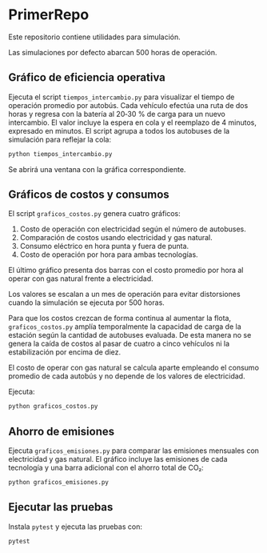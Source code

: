 # PrimerRepo

Este repositorio contiene utilidades para simulación.

Las simulaciones por defecto abarcan 500 horas de operación.

## Gráfico de eficiencia operativa

Ejecuta el script `tiempos_intercambio.py` para visualizar el tiempo de
operación promedio por autobús. Cada vehículo efectúa una ruta de dos horas y
regresa con la batería al 20‑30 % de carga para un nuevo intercambio. El valor
incluye la espera en cola y el reemplazo de 4 minutos, expresado en minutos. El
script agrupa a todos los autobuses de la simulación para reflejar la cola:

```bash
python tiempos_intercambio.py
```

Se abrirá una ventana con la gráfica correspondiente.

## Gráficos de costos y consumos

El script `graficos_costos.py` genera cuatro gráficos:

1. Costo de operación con electricidad según el número de autobuses.
2. Comparación de costos usando electricidad y gas natural.
3. Consumo eléctrico en hora punta y fuera de punta.
4. Costo de operación por hora para ambas tecnologías.

El último gráfico presenta dos barras con el costo promedio por hora al operar
con gas natural frente a electricidad.

Los valores se escalan a un mes de operación para evitar distorsiones cuando
la simulación se ejecuta por 500 horas.

Para que los costos crezcan de forma continua al aumentar la flota,
`graficos_costos.py` amplía temporalmente la capacidad de carga de la estación
según la cantidad de autobuses evaluada. De esta manera no se genera la caída de
costos al pasar de cuatro a cinco vehículos ni la estabilización por encima de
diez.

El costo de operar con gas natural se calcula aparte empleando el consumo
promedio de cada autobús y no depende de los valores de electricidad.

Ejecuta:

```bash
python graficos_costos.py
```

## Ahorro de emisiones

Ejecuta `graficos_emisiones.py` para comparar las emisiones mensuales con
electricidad y gas natural. El gráfico incluye las emisiones de cada tecnología
y una barra adicional con el ahorro total de CO₂:

```bash
python graficos_emisiones.py
```

## Ejecutar las pruebas

Instala `pytest` y ejecuta las pruebas con:

```bash
pytest
```
